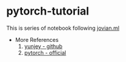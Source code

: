 # pytorch-tutorial


This is series of notebook following [jovian.ml](https://jovian.ml/forum/t/start-here-welcome-to-deep-learning-with-pytorch-zero-to-gans/1622)

* More References
    1) [yunjey - github](https://github.com/yunjey/pytorch-tutorial)
    2) [pytorch - official](https://pytorch.org/tutorials/)